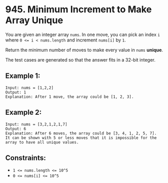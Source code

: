 # 945. Minimum Increment to Make Array Unique
You are given an integer array ```nums```. In one move, you can pick an index ```i``` where ```0 <= i < nums.length``` and increment ```nums[i]``` by ```1```.

Return the minimum number of moves to make every value in ```nums``` <strong>unique</strong>.

The test cases are generated so that the answer fits in a 32-bit integer.

## Example 1:
```
Input: nums = [1,2,2]
Output: 1
Explanation: After 1 move, the array could be [1, 2, 3].
```
## Example 2:
```
Input: nums = [3,2,1,2,1,7]
Output: 6
Explanation: After 6 moves, the array could be [3, 4, 1, 2, 5, 7].
It can be shown with 5 or less moves that it is impossible for the array to have all unique values.
```
## Constraints:
- ```1 <= nums.length <= 10^5```
- ```0 <= nums[i] <= 10^5```